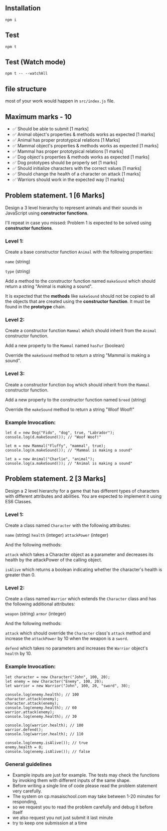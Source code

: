 ## Installation
```
npm i
```

## Test 
```
npm t
```

## Test (Watch mode)
```
npm t -- --watchAll
```

## file structure
most of your work would happen in `src/index.js` file.

## Maximum marks - 10
- ✅ Should be able to submit [1 marks]
- ✅ Animal object's properties & methods works as expected [1 marks]
- ✅ Animal has proper prototypical relations [1 Marks]
- ✅ Mammal object's properties & methods works as expected [1 marks]
- ✅ Mammal has proper prototypical relations [1 marks]
- ✅ Dog object's properties & methods works as expected [1 marks]
- ✅ Dog prototypes should be properly set [1 marks]
- ✅ Should initialize characters with the correct values [1 marks]
- ✅ Should change the health of a character on attack [1 marks]
- ✅ Warriors should work in the expected way [1 marks]
## Problem statement. 1 [6 Marks]

Design a 3 level hierarchy to represent animals and their sounds in JavaScript using **constructor functions**.

I'll repeat in case you missed: Problem 1 is expected to be solved using **constructor functions**.

### Level 1:

Create a base constructor function `Animal` with the following properties:

`name` (string)

`type` (string)

Add a method to the constructor function named `makeSound` which should return a string "Animal is making a sound".

It is expected that the **methods** like `makeSound` should not be copied to all the objects that are created using the **constructor function**. It must be found in the **prototype** chain.

### Level 2:

Create a constructor function `Mammal` which should inherit from the `Animal` constructor function.

Add a new property to the `Mammal` named `hasFur` (boolean)

Override the `makeSound` method to return a string "Mammal is making a sound".

### Level 3:

Create a constructor function `Dog` which should inherit from the `Mammal` constructor function.

Add a new property to the constructor function named `breed` (string)

Override the `makeSound` method to return a string "Woof Woof!"

### Example Invocation:
```
let d = new Dog("Fido", "dog", true, "Labrador");
console.log(d.makeSound()); // "Woof Woof!"

let m = new Mammal("Fluffy", "mammal", true);
console.log(m.makeSound()); // "Mammal is making a sound"

let a = new Animal("Charlie", "animal");
console.log(a.makeSound()); // "Animal is making a sound"
```

## Problem statement. 2 [3 Marks]

Design a 2 level hierarchy for a game that has different types of characters with different attributes and abilities. You are expected to implement it using ES6 Classes.

### Level 1:

Create a class named `Character` with the following attributes:

`name` (string)
`health` (integer)
`attackPower` (integer)

And the following methods:

`attack` which takes a Character object as a parameter and decreases its health by the attackPower of the calling object.

`isAlive` which returns a boolean indicating whether the character's health is greater than 0.

### Level 2:

Create a class named `Warrior` which extends the `Character` class and has the following additional attributes:

`weapon` (string)
`armor` (integer)

And the following methods:

`attack` which should override the `Character` class's `attack` method and increase the `attackPower` by 10 when the weapon is a `sword`.

`defend` which takes no parameters and increases the `Warrior` object's `health` by 10.


### Example Invocation: 
```
let character = new Character("John", 100, 20);
let enemy = new Character("Enemy", 100, 20);
let warrior = new Warrior("John", 100, 20, "sword", 30);

console.log(enemy.health); // 100
character.attack(enemy);
character.attack(enemy);
console.log(enemy.health); // 60
warrior.attack(enemy);
console.log(enemy.health); // 30

console.log(warrior.health); // 100
warrior.defend();
console.log(warrior.health); // 110

console.log(enemy.isAlive()); // true
enemy.health = 0;
console.log(enemy.isAlive()); // false
```


### General guidelines
- Example inputs are just for example. The tests may check the functions by invoking them with different inputs of the same shape.
- Before writing a single line of code please read the problem statement very carefully.
- The system on cp.masaischool.com may take between 1-20 minutes for responding,
- so we request you to read the problem carefully and debug it before itself
- we also request you not just submit it last minute
- try to keep one submission at a time